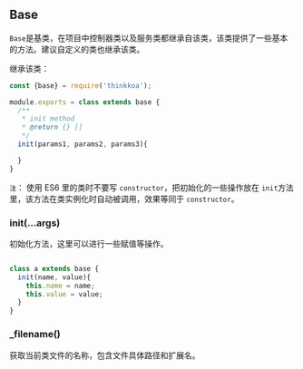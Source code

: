 ## Base

`Base`是基类，在项目中控制器类以及服务类都继承自该类，该类提供了一些基本的方法。建议自定义的类也继承该类。

继承该类：

```js
const {base} = require('thinkkoa');

module.exports = class extends base {
  /**
   * init method
   * @return {} []
   */
  init(params1, params2, params3){

  }
}
```

`注`： 使用 ES6 里的类时不要写 `constructor`，把初始化的一些操作放在 `init`方法里，该方法在类实例化时自动被调用，效果等同于 `constructor`。

### init(...args)

初始化方法，这里可以进行一些赋值等操作。

```js

class a extends base {
  init(name, value){
    this.name = name;
    this.value = value;
  }
}
```

### _filename()

获取当前类文件的名称，包含文件具体路径和扩展名。